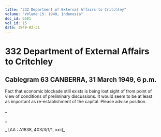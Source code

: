 ```yaml
---
title: "332 Department of External Affairs to Critchley"
volume: "Volume 15: 1949, Indonesia"
doc_id: 6501
vol_id: 15
date: 1949-03-31
---
```


# 332 Department of External Affairs to Critchley

## Cablegram 63 CANBERRA, 31 March 1949, 6 p.m.

Fact that economic blockade still exists is being lost sight of from point of view of conditions of preliminary discussions. It would seem to be at least as important as re-establishment of the capital. Please advise position.

_

_

_ [AA : A1838, 403/3/1/1, xxii]_
